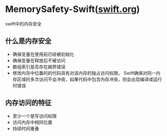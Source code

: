 # MemorySafety-Swift([swift.org](https://docs.swift.org/swift-book/LanguageGuide/MemorySafety.html#))
swift中的内存安全

## 什么是内存安全
* 确保变量在使用前已经被初始化
* 确保变量在释放后不被访问
* 数组索引是否存在越界错误
* 修改内存中位置的的代码具有对该内存的独占访问权限。
Swift确保对同一内存区域的多次访问不会冲突，如果代码中包含内存冲突，则会出现编译或运行时错误
## 内存访问的特征
* 至少一个是写访问权限
* 访问内存中相同位置
* 持续时间重叠
